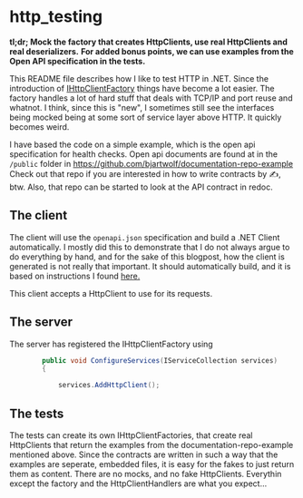 # http_testing

**tl;dr; Mock the factory that creates HttpClients, use real HttpClients and real deserializers.** 
**For added bonus points, we can use examples from the Open API specification in the tests.**

This README file describes how I like to test HTTP in .NET. Since the introduction of [IHttpClientFactory](https://docs.microsoft.com/en-us/aspnet/core/fundamentals/http-requests?view=aspnetcore-6.0)
things have become a lot easier. The factory handles a lot of hard stuff that deals with TCP/IP and port reuse and whatnot. 
I think, since this is "new", I sometimes still see the interfaces being mocked being at some sort of service layer above HTTP. It quickly becomes weird.

I have based the code on a simple example, which is the open api specification for health checks. Open api documents are found at in the ```/public``` folder in
https://github.com/bjartwolf/documentation-repo-example
Check out that repo if you are interested in how to write contracts by ✍, btw. Also, that repo can be started to look at the API contract in redoc.

## The client
The client will use the ```openapi.json``` specification and build a .NET Client automatically. I mostly did this to demonstrate that I do not always argue to do everything by hand, and for the sake
of this blogpost, how the client is generated is not really that important.
It should automatically build, and it is based on instructions I found 
[here.](https://kaylumah.nl/2021/05/23/generate-csharp-client-for-openapi.html)

This client accepts a HttpClient to use for its requests.

## The server
The server has registered the IHttpClientFactory using
```csharp
        public void ConfigureServices(IServiceCollection services)
        {

            services.AddHttpClient();
```

## The tests

The tests can create its own IHttpClientFactories, that create real HttpClients that return the examples from the documentation-repo-example mentioned above.
Since the contracts are written in such a way that the examples are seperate, embedded files, it is easy for the fakes to just return them as content.
There are no mocks, and no fake HttpClients. Everythin except the factory and the HttpClientHandlers are what you expect...
